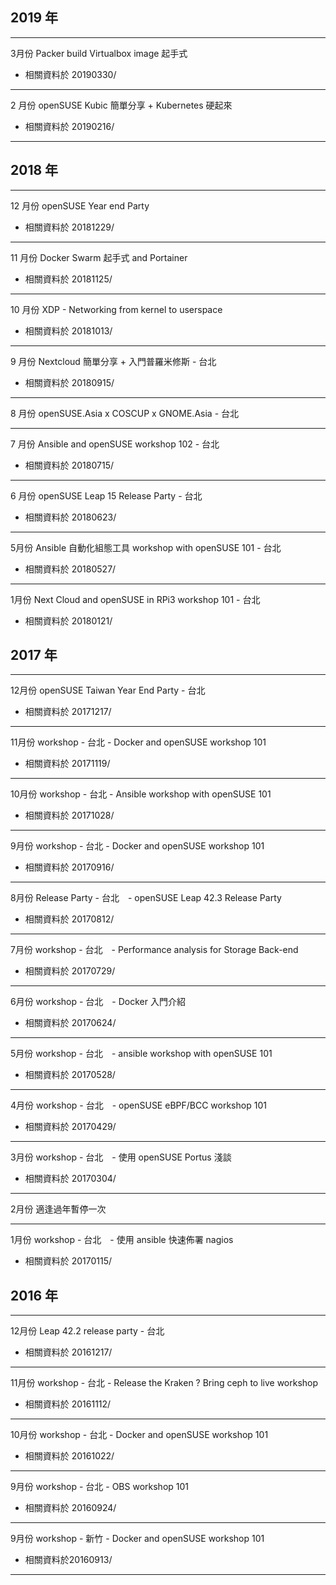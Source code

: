 ## 2019 年

---------------------------

3月份 Packer build Virtualbox image 起手式

* 相關資料於 20190330/

---------------------------

2 月份 openSUSE Kubic 簡單分享 + Kubernetes 硬起來

* 相關資料於 20190216/

---------------------------

## 2018 年

---------------------------

12 月份 openSUSE Year end Party

* 相關資料於 20181229/ 

---------------------------

11 月份 Docker Swarm 起手式 and Portainer

* 相關資料於 20181125/ 

---------------------------

10 月份 XDP - Networking from kernel to userspace

* 相關資料於 20181013/ 

---------------------------

9 月份 Nextcloud 簡單分享 + 入門普羅米修斯 - 台北

* 相關資料於 20180915/ 

---------------------------

8 月份 openSUSE.Asia x COSCUP x GNOME.Asia - 台北

---------------------------

7 月份 Ansible and openSUSE workshop 102 - 台北

* 相關資料於 20180715/ 

---------------------------

6 月份 openSUSE Leap 15 Release Party - 台北

* 相關資料於 20180623/ 

---------------------------

5月份 Ansible 自動化組態工具 workshop with openSUSE 101 - 台北
* 相關資料於 20180527/

---------------------------

1月份 Next Cloud and openSUSE in RPi3 workshop 101 - 台北
* 相關資料於 20180121/


## 2017 年

---------------------------

12月份 openSUSE Taiwan Year End Party - 台北
* 相關資料於 20171217/

---------------------------

11月份 workshop - 台北 - Docker and openSUSE workshop 101
* 相關資料於 20171119/

---------------------------

﻿10月份 workshop - 台北 - Ansible workshop with openSUSE 101
* 相關資料於 20171028/

---------------------------

9月份 workshop - 台北 - Docker and openSUSE workshop 101
* 相關資料於 20170916/

---------------------------

8月份 Release Party - 台北　- openSUSE Leap 42.3 Release Party
* 相關資料於 20170812/

---------------------------

7月份 workshop - 台北　- Performance analysis for Storage Back-end
* 相關資料於 20170729/

---------------------------

6月份 workshop - 台北　- Docker 入門介紹
* 相關資料於 20170624/

---------------------------

5月份 workshop - 台北　- ansible workshop with openSUSE 101
* 相關資料於 20170528/

---------------------------

4月份 workshop - 台北　- openSUSE eBPF/BCC workshop 101
* 相關資料於 20170429/

---------------------------

3月份 workshop - 台北　- 使用 openSUSE Portus 淺談
* 相關資料於 20170304/

---------------------------

2月份 適逢過年暫停一次

---------------------------

1月份 workshop - 台北　- 使用 ansible 快速佈署 nagios
* 相關資料於 20170115/

## 2016 年

---------------------------

12月份 Leap 42.2 release party - 台北
* 相關資料於 20161217/

---------------------------

11月份 workshop - 台北 - Release the Kraken ? Bring ceph to live workshop
* 相關資料於 20161112/

---------------------------

10月份 workshop - 台北 - Docker and openSUSE workshop 101
* 相關資料於 20161022/

---------------------------

9月份 workshop - 台北 - OBS workshop 101
* 相關資料於 20160924/

---------------------------

9月份 workshop - 新竹 - Docker and openSUSE workshop 101
* 相關資料於20160913/

---------------------------


